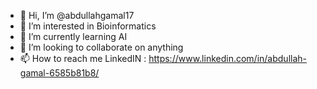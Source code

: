 - 👋 Hi, I’m @abdullahgamal17
- 👀 I’m interested in Bioinformatics
- 🌱 I’m currently learning AI
- 💞️ I’m looking to collaborate on anything
- 📫 How to reach me LinkedIN : https://www.linkedin.com/in/abdullah-gamal-6585b81b8/

<!---
abdullahgamal17/abdullahgamal17 is a ✨ special ✨ repository because its `README.md` (this file) appears on your GitHub profile.
You can click the Preview link to take a look at your changes.
--->
